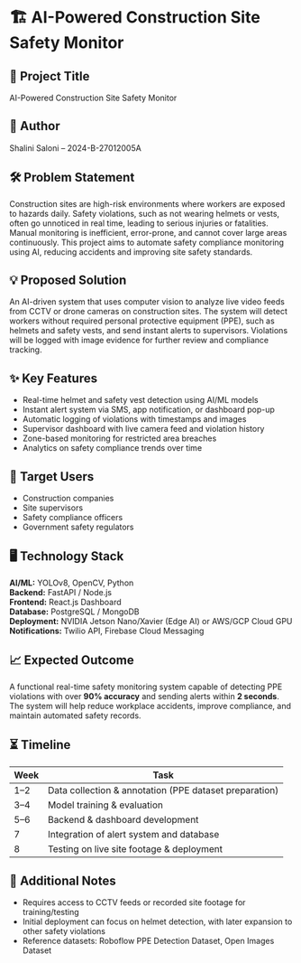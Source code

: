 # 🏗️ AI-Powered Construction Site Safety Monitor

## 📌 Project Title
AI-Powered Construction Site Safety Monitor

## 👤 Author
Shalini Saloni – 2024-B-27012005A

## 🛠 Problem Statement
Construction sites are high-risk environments where workers are exposed to hazards daily. Safety violations, such as not wearing helmets or vests, often go unnoticed in real time, leading to serious injuries or fatalities. Manual monitoring is inefficient, error-prone, and cannot cover large areas continuously. This project aims to automate safety compliance monitoring using AI, reducing accidents and improving site safety standards.

## 💡 Proposed Solution
An AI-driven system that uses computer vision to analyze live video feeds from CCTV or drone cameras on construction sites. The system will detect workers without required personal protective equipment (PPE), such as helmets and safety vests, and send instant alerts to supervisors. Violations will be logged with image evidence for further review and compliance tracking.

## ✨ Key Features
- Real-time helmet and safety vest detection using AI/ML models  
- Instant alert system via SMS, app notification, or dashboard pop-up  
- Automatic logging of violations with timestamps and images  
- Supervisor dashboard with live camera feed and violation history  
- Zone-based monitoring for restricted area breaches  
- Analytics on safety compliance trends over time  

## 🎯 Target Users
- Construction companies  
- Site supervisors  
- Safety compliance officers  
- Government safety regulators  

## 🖥 Technology Stack
**AI/ML:** YOLOv8, OpenCV, Python  
**Backend:** FastAPI / Node.js  
**Frontend:** React.js Dashboard  
**Database:** PostgreSQL / MongoDB  
**Deployment:** NVIDIA Jetson Nano/Xavier (Edge AI) or AWS/GCP Cloud GPU  
**Notifications:** Twilio API, Firebase Cloud Messaging  

## 📈 Expected Outcome
A functional real-time safety monitoring system capable of detecting PPE violations with over **90% accuracy** and sending alerts within **2 seconds**. The system will help reduce workplace accidents, improve compliance, and maintain automated safety records.

## ⏳ Timeline
| Week | Task |
|------|------|
| 1–2  | Data collection & annotation (PPE dataset preparation) |
| 3–4  | Model training & evaluation |
| 5–6  | Backend & dashboard development |
| 7    | Integration of alert system and database |
| 8    | Testing on live site footage & deployment |

## 📝 Additional Notes
- Requires access to CCTV feeds or recorded site footage for training/testing  
- Initial deployment can focus on helmet detection, with later expansion to other safety violations  
- Reference datasets: Roboflow PPE Detection Dataset, Open Images Dataset  
